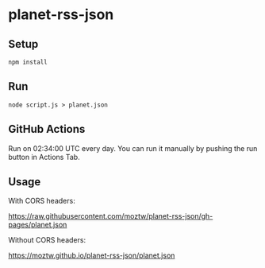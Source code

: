 # planet-rss-json

## Setup

`npm install`

## Run

`node script.js > planet.json`

## GitHub Actions

Run on 02:34:00 UTC every day.
You can run it manually by pushing the run button in Actions Tab.

## Usage

With CORS headers:

https://raw.githubusercontent.com/moztw/planet-rss-json/gh-pages/planet.json

Without CORS headers:

https://moztw.github.io/planet-rss-json/planet.json
